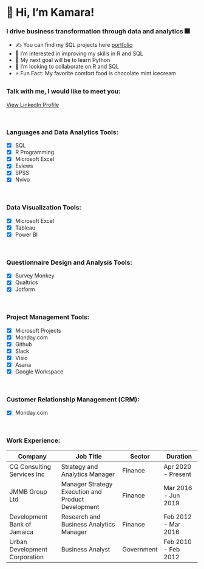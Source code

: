 # 👋 Hi, I’m Kamara!

### I drive business transformation through data and analytics 🎆

- ✍ You can find my SQL projects here [portfolio](https://github.com/kamararichards/SQL-Portfolio-Projects)
- 👀 I’m interested in improving my skills in R and SQL
- 🥅 My next goal will be to learn Python
- 💞️ I’m looking to collaborate on R and SQL
- ⚡ Fun Fact: My favorite comfort food is chocolate mint icecream

### Talk with me, I would like to meet you:
[View LinkedIn Profile](https://www.linkedin.com/in/kamararichards/)

<br />

### Languages and Data Analytics Tools:
- [x] SQL
- [x] R Programming
- [x] Microsoft Excel
- [x] Eviews
- [x] SPSS
- [x] Nvivo

<br />

### Data Visualization Tools:
- [x] Microsoft Excel
- [x] Tableau
- [x] Power BI

<br />

### Questionnaire Design and Analysis Tools:
- [x] Survey Monkey
- [x] Qualtrics
- [x] Jotform

<br />

### Project Management Tools:
- [x] Microsoft Projects
- [x] Monday.com
- [x] Github
- [x] Slack
- [x] Visio
- [x] Asana
- [x] Google Workspace

<br />

### Customer Relationship Management (CRM):
- [x] Monday.com

<br />

### Work Experience:

| Company                       | Job Title                                          | Sector     |Duration            |
| ------------------------------| ---------------------------------------------------|------------|--------------------|
| CQ Consulting Services Inc    | Strategy and Analytics Manager                     | Finance    |Apr 2020 - Present  |
| JMMB Group Ltd                | Manager Strategy Execution and Product Development | Finance    |Mar 2016 - Jun 2019 |
| Development Bank of Jamaica   | Research and Business Analytics Manager            | Finance    |Feb 2012 - Mar 2016 |
| Urban Development Corporation | Business Analyst                                   | Government |Feb 2010 - Feb 2012 |

<!---
kamararichards/kamararichards is a ✨ special ✨ repository because its `README.md` (this file) appears on your GitHub profile.
You can click the Preview link to take a look at your changes.
--->
